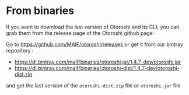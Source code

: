 # From binaries

If you want to download the last version of Otoroshi and its CLI, you can grab them from the release page of the Otoroshi github page :

Go to https://github.com/MAIF/otoroshi/releases or get it from our bintray repository :

* https://dl.bintray.com/maif/binaries/otoroshi.jar/1.4.7-dev/otoroshi.jar
* https://dl.bintray.com/maif/binaries/otoroshi-dist/1.4.7-dev/otoroshi-dist.zip

and get the last version of the `otoroshi-dist.zip` file or `otoroshi.jar` file
